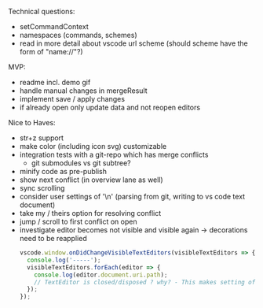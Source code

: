 Technical questions:

- setCommandContext
- namespaces (commands, schemes)
- read in more detail about vscode url scheme (should scheme have the form of "name://"?)

MVP:

- readme incl. demo gif
- handle manual changes in mergeResult
- implement save / apply changes
- if already open only update data and not reopen editors

Nice to Haves:

- str+z support
- make color (including icon svg) customizable
- integration tests with a git-repo which has merge conflicts
  - git submodules vs git subtree?
- minify code as pre-publish
- show next conflict (in overview lane as well)
- sync scrolling
- consider user settings of '\n' (parsing from git, writing to vs code text document)
- take my / theirs option for resolving conflict
- jump / scroll to first conflict on open
- investigate editor becomes not visible and visible again -> decorations need to be reapplied
  ```js
  vscode.window.onDidChangeVisibleTextEditors(visibleTextEditors => {
    console.log('-----');
    visibleTextEditors.forEach(editor => {
      console.log(editor.document.uri.path);
      // TextEditor is closed/disposed ? why? - This makes setting of decorations not possible
    });
  });
  ```
